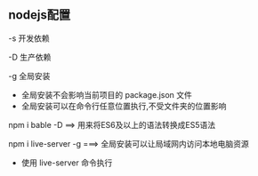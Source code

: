 ## nodejs配置

-s     开发依赖

-D    生产依赖

-g     全局安装

* 全局安装不会影响当前项目的 package.json  文件
* 全局安装可以在命令行任意位置执行,不受文件夹的位置影响

npm i bable -D    ==>  用来将ES6及以上的语法转换成ES5语法

npm i live-server -g   ===>   全局安装可以让局域网内访问本地电脑资源

* 使用 live-server 命令执行

